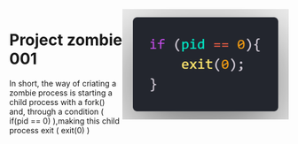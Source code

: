 <img src="../image/code.png" align="right" width="300">

# Project zombie 001

In short, the way of criating a zombie process is starting a child process with a fork() and, through a condition ( if(pid == 0) ),making this child process exit ( exit(0) ) 